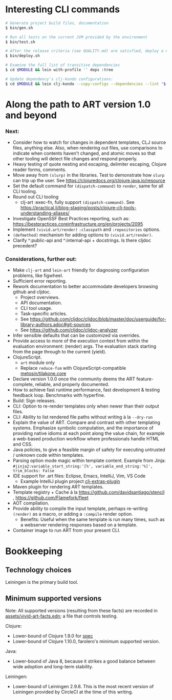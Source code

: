# Interesting CLI commands

```bash
# Generate project build files, documentation
$ bin/gen.sh

# Run all tests on the current JVM provided by the environment
$ bin/test.sh

# After the release criteria (see QUALITY.md) are satisfied, deploy a new release
$ bin/deploy.sh

# Examine the full list of transitive dependencies
$ cd $MODULE && lein with-profile '' deps :tree

# Update dependency's clj-kondo configurations:
$ cd $MODULE && lein clj-kondo --copy-configs --dependencies --lint "$(lein classpath)"
```



# Along the path to ART version 1.0 and beyond

### Next:
- Consider how to watch for changes in dependent templates, CLJ source files, anything else.
  Also, when rendering out files, use comparisons to indicate when contents haven't changed, and atomic moves so that other tooling will detect file changes and respond properly.
- Heavy testing of quote nesting and escaping, delimiter escaping, Clojure reader forms, comments.
- Move away from `(slurp)` in the libraries. Test to demonstrate how `slurp` can trip up the user. See https://clojuredocs.org/clojure.java.io/resource
- Set the default command for `(dispatch-command)` to `render`, same for all CLI tooling.
- Round out CLI tooling
  - clj-art :exec-fn, fully support `(dispatch-command)`. See https://practical.li/blog-staging/posts/clojure-cli-tools-understanding-aliases/
- Investigate OpenSSF Best Practices reporting, such as: https://bestpractices.coreinfrastructure.org/en/projects/2095
- Implement `(vivid.art/render)` `:classpath` and `:repositories` options.
- `(defmethod)` mechanism for adding options to `(vivid.art/render)`.
- Clarify ^:public-api and ^:internal-api + docstrings. Is there cljdoc precedent?

### Considerations, further out:
- Make `clj-art` and `lein-art` friendly for diagnosing configuration problems, like figwheel.
- Sufficient error reporting.
- Rework documentation to better accommodate developers browsing github and cljdoc.
  - Project overviews.
  - API documentation.
  - CLI tool usage.
  - Task-specific articles.
  - See https://github.com/cljdoc/cljdoc/blob/master/doc/userguide/for-library-authors.adoc#git-sources
  - See https://github.com/cljdoc/cljdoc-analyzer
- Infer sensible defaults that can be customized via overrides.
- Provide access to more of the execution context from within the evaluation environment: (render) args. The evaluation stack starting from the page through to the current (yield).
- ClojureScript.
  - `art` module only
  - Replace `reduce-fsm` with ClojureScript-compatible [metosin/tilakone.core](https://github.com/metosin/tilakone/network)
- Declare version 1.0.0 once the community deems the ART feature-complete, reliable, and properly documented.
- How to achieve fast runtime performance, fast development & testing feedback loop. Benchmarks with hyperfine.
- Build: Sign releases.
- CLI: Option to re-render templates only when newer than their output files.
- CLI: Ability to list rendered file paths without writing à la `--dry-run`
- Explain the value of ART. Compare and contrast with other templating systems. Emphasize symbolic computation, and the importance of providing native idioms at each point along the value chain, for example a web-based production workflow where professionals handle HTML and CSS.
- Java policies, to give a feasible margin of safety for executing untrusted / unknown code within templates.
- Parsing option mode magic within template content. Example from Jinja: `#jinja2:variable_start_string:'[%', variable_end_string:'%]', trim_blocks: False`
- IDE support for .art files: Eclipse, Emacs, IntelliJ, Vim, VS Code
  - Example IntelliJ plugin project [clj-extras-plugin](https://github.com/brcosta/clj-extras-plugin)
- Maven plugin for rendering ART templates.
- Template registry + Cache à la https://github.com/davidsantiago/stencil , https://github.com/Flamefork/fleet
- AOT compilation.
- Provide ability to compile the input template, perhaps re-writing `(render)` as a macro, or adding a `:compile` render option.
  - Benefits: Useful when the same template is run many times, such as a webserver rendering responses based on a template.
- Container image to run ART from your present CLI.



# Bookkeeping

## Technology choices
Leiningen is the primary build tool.

## Minimum supported versions
Note: All supported versions (resulting from these facts) are recorded in [assets/vivid-art-facts.edn](assets/vivid-art-facts.edn); a file that controls testing.

Clojure:
- Lower-bound of Clojure 1.9.0 for [spec](https://clojure.org/guides/spec)
- Lower-bound of Clojure 1.10.0, farolero's minimum supported version.

Java:
- Lower-bound of Java 8, because it strikes a good balance between wide adoption and long-term stability.

Leiningen:
- Lower-bound of Leiningen 2.9.8. This is the most recent version of Leiningen provided by CircleCI at the time of this writing.
